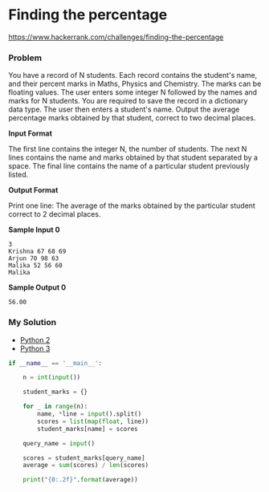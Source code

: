 # Finding the percentage

https://www.hackerrank.com/challenges/finding-the-percentage

### Problem

You have a record of N students. Each record contains the student's name, and their percent marks in Maths, Physics and Chemistry. 
The marks can be floating values. The user enters some integer N followed by the names and marks for N students. 
You are required to save the record in a dictionary data type. The user then enters a student's name. 
Output the average percentage marks obtained by that student, correct to two decimal places.

**Input Format**

The first line contains the integer N, the number of students. 
The next N lines contains the name and marks obtained by that student separated by a space. 
The final line contains the name of a particular student previously listed.

**Output Format**

Print one line: The average of the marks obtained by the particular student correct to 2 decimal places.

**Sample Input 0**
```
3
Krishna 67 68 69
Arjun 70 98 63
Malika 52 56 60
Malika
```

**Sample Output 0**
```
56.00
```

### My Solution

- [Python 2](python2.py)
- [Python 3](python3.py)
```python
if __name__ == '__main__':

    n = int(input())

    student_marks = {}

    for _ in range(n):
        name, *line = input().split()
        scores = list(map(float, line))
        student_marks[name] = scores

    query_name = input()

    scores = student_marks[query_name]
    average = sum(scores) / len(scores)

    print("{0:.2f}".format(average))
````